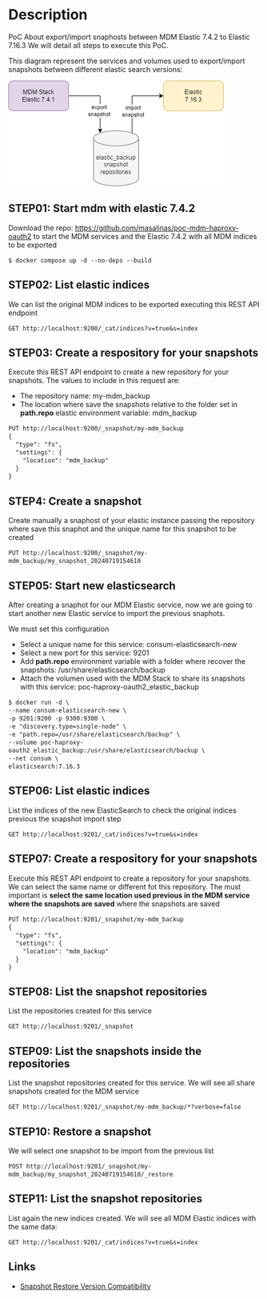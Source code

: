 # Description

PoC About export/import snaphosts between MDM Elastic 7.4.2 to Elastic 7.16.3  We will detail all steps to execute this PoC.

This diagram represent the services and volumes used to export/import snapshots between different elastic search versions:

![Snapshot Diagram](./images/snapshot_diagram.png "Snapshot Diagram")

## STEP01: Start mdm with elastic 7.4.2

Download the repo: https://github.com/masalinas/poc-mdm-haproxy-oauth2 to start the MDM services and the Elastic 7.4.2 with all MDM indices
to be exported

```
$ docker compose up -d --no-deps --build
```

## STEP02: List elastic indices

We can list the original MDM indices to be exported executing this REST API endpoint

```
GET http://localhost:9200/_cat/indices?v=true&s=index
```

## STEP03: Create a respository for your snapshots

Execute this REST API endpoint to create a new repository for your snapshots. The values to include in this request are:

- The repository name: my-mdm_backup
- The location where save the snapshots relative to the folder set in **path.repo** elastic environment variable: mdm_backup

```
PUT http://localhost:9200/_snapshot/my-mdm_backup
{
  "type": "fs",
  "settings": {
    "location": "mdm_backup"
  }
}
```

## STEP4: Create a snapshot

Create manually a snaphost of your elastic instance passing the repository where save this snaphot and the unique name for this snapshot to be created

```
PUT http://localhost:9200/_snapshot/my-mdm_backup/my_snapshot_20240719154610
```

## STEP05: Start new elasticsearch

After creating a snaphot for our MDM Elastic service, now we are going to start another new Elastic service to import the previous snaphots.

We must set this configuration

- Select a unique name for this service: consum-elasticsearch-new
- Select a new port for this service: 9201
- Add **path.repo** environment variable with a folder where recover the snapshots: /usr/share/elasticsearch/backup
- Attach the volumen used with the MDM Stack to share its snapshots with this service: poc-haproxy-oauth2_elastic_backup

```
$ docker run -d \
--name consum-elasticsearch-new \
-p 9201:9200 -p 9300:9300 \
-e "discovery.type=single-node" \
-e "path.repo=/usr/share/elasticsearch/backup" \
--volume poc-haproxy-oauth2_elastic_backup:/usr/share/elasticsearch/backup \
--net consum \
elasticsearch:7.16.3
```

## STEP06: List elastic indices

List the indices of the new ElasticSearch to check the original indices previous the snapshot import step

```
GET http://localhost:9201/_cat/indices?v=true&s=index
```

## STEP07: Create a respository for your snapshots

Execute this REST API endpoint to create a repository for your snapshots. We can select the same name or different fot this repository. The must important is **select the same location used previous in the MDM service where the snapshots are saved** where the snapshots are saved

```
PUT http://localhost:9201/_snapshot/my-mdm_backup
{
  "type": "fs",
  "settings": {
    "location": "mdm_backup"
  }
}
```

## STEP08:  List the snapshot repositories

List the repositories created for this service

```
GET http://localhost:9201/_snapshot
```


## STEP09:  List the snapshots inside the repositories

List the snapshot repositories created for this service. We will see all share snapshots created for the MDM service

```
GET http://localhost:9201/_snapshot/my-mdm_backup/*?verbose=false
```

## STEP10:  Restore a snapshot

We will select one snapshot to be import from the previous list

```
POST http://localhost:9201/_snapshot/my-mdm_backup/my_snapshot_20240719154610/_restore
```

## STEP11:  List the snapshot repositories

List again the new indices created. We will see all MDM Elastic indices with the same data:

```
GET http://localhost:9201/_cat/indices?v=true&s=index
```

## Links

- [Snapshot Restore Version Compatibility](https://www.elastic.co/guide/en/elasticsearch/reference/8.14/snapshot-restore.html#snapshot-restore-version-compatibility)